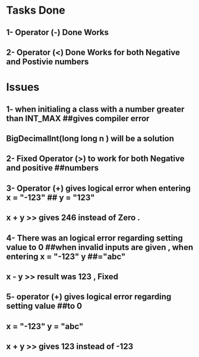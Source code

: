 # Tasks Done 
## 1- Operator (-) Done Works
## 2- Operator (<) Done  Works for both Negative and Postivie numbers

# Issues 

## 1- when initialing a class with a number greater than INT_MAX ##gives compiler error
## BigDecimalInt(long long n ) will be a solution 

## 2- Fixed Operator (>) to work for both Negative and positive ##numbers

## 3- Operator (+) gives logical error when entering  x = "-123" ## y = "123"
## x + y >> gives 246 instead of Zero . 

## 4- There was an logical error regarding setting value to 0 ##when invalid inputs are given , when entering x = "-123" y ##="abc"
## x - y >> result was 123 , Fixed

## 5- operator (+) gives logical error regarding setting value ##to 0
## x = "-123" y = "abc" 
## x + y >> gives 123 instead of -123




